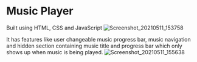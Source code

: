 # Music Player

Built using HTML, CSS and JavaScript
![Screenshot_20210511_153758](https://user-images.githubusercontent.com/63134883/117800057-81491b80-b272-11eb-8c2f-a856fc1d4d8e.png)

It has features like user changeable music progress bar, music navigation and hidden section containing music title and progress bar which only shows up when music is being played.
![Screenshot_20210511_155638](https://user-images.githubusercontent.com/63134883/117800078-8312df00-b272-11eb-8d0e-60f8f238ab57.png)
